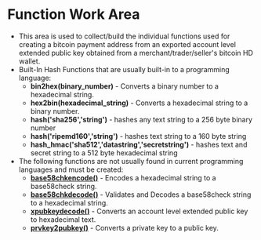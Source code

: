 # Function Work Area
* This area is used to collect/build the individual functions used for creating a bitcoin payment address from an exported account level extended public key obtained from a merchant/trader/seller's bitcoin HD wallet.
* Built-In Hash Functions that are usually built-in to a programming language:
  - **bin2hex(binary_number)** - Converts a binary number to a hexadecimal string.
  - **hex2bin(hexadecimal_string)** - Converts a hexadecimal string to a binary number.
  - **hash('sha256','string')** - hashes any text string to a 256 byte binary number
  - **hash('ripemd160','string')** - hashes text string to a 160 byte string
  - **hash_hmac('sha512','datastring','secretstring')** - hashes text and secret string to a 512 byte hexadecimal string
* The following functions are not usually found in current programming languages and must be created:
  - **[base58chkencode()](https://github.com/EAWF/Bitcoin-Merchants-Toolbox/tree/master/Function%20Work%20Area/base58chkencode/base58chkencode.md)** - Encodes a hexadecimal string to a base58check string.
  - **[base58chkdecode()](https://github.com/EAWF/Bitcoin-Merchants-Toolbox/tree/master/Function%20Work%20Area/base58chkdecode/base58chkdecode.md)** - Validates and Decodes a base58check string to a hexadecimal string.
  - **[xpubkeydecode()](https://github.com/EAWF/Bitcoin-Merchants-Toolbox/tree/master/Function%20Work%20Area/xpubkeydecode/xpubkeydecode.md)** - Converts an account level extended public key to hexadecimal text.
  - **[prvkey2pubkey()](https://github.com/EAWF/Bitcoin-Merchants-Toolbox/tree/master/Function%20Work%20Area/prvkey2pubkey/prvkey2pubkey.md)** - Converts a private key to a public key.
